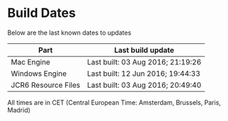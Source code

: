 # Build Dates

Below are the last known dates to updates

Part | Last build update
-----|-----
Mac Engine | Last built: 03 Aug 2016; 21:19:26
Windows Engine | Last built: 12 Jun 2016; 19:44:33
JCR6 Resource Files | Last built: 03 Aug 2016; 20:49:40
All times are in CET (Central European Time: Amsterdam, Brussels, Paris, Madrid)



